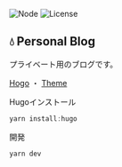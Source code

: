 ![Node](https://img.shields.io/badge/Node.js-v18.7.0-fb7185.svg?logo=&style=flat-square)  ![License](https://img.shields.io/badge/License-CCO-0284C7.svg?logo=&style=flat-square)

## 💧 Personal Blog

プライベート用のブログです。

[Hogo](https://gohugo.io/about/)  ・  [Theme](https://github.com/adityatelange/hugo-PaperMod) 

Hugoインストール

```powershell
yarn install:hugo
```

開発

```powershell
yarn dev
```

